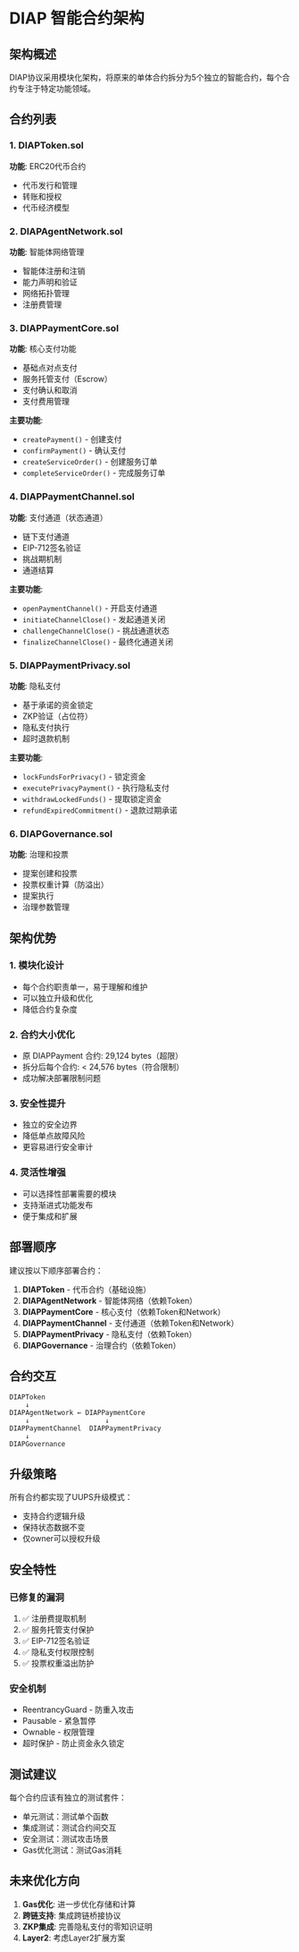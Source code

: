 # DIAP 智能合约架构

## 架构概述

DIAP协议采用模块化架构，将原来的单体合约拆分为5个独立的智能合约，每个合约专注于特定功能领域。

## 合约列表

### 1. DIAPToken.sol
**功能**: ERC20代币合约
- 代币发行和管理
- 转账和授权
- 代币经济模型

### 2. DIAPAgentNetwork.sol
**功能**: 智能体网络管理
- 智能体注册和注销
- 能力声明和验证
- 网络拓扑管理
- 注册费管理

### 3. DIAPPaymentCore.sol
**功能**: 核心支付功能
- 基础点对点支付
- 服务托管支付（Escrow）
- 支付确认和取消
- 支付费用管理

**主要功能**:
- `createPayment()` - 创建支付
- `confirmPayment()` - 确认支付
- `createServiceOrder()` - 创建服务订单
- `completeServiceOrder()` - 完成服务订单

### 4. DIAPPaymentChannel.sol
**功能**: 支付通道（状态通道）
- 链下支付通道
- EIP-712签名验证
- 挑战期机制
- 通道结算

**主要功能**:
- `openPaymentChannel()` - 开启支付通道
- `initiateChannelClose()` - 发起通道关闭
- `challengeChannelClose()` - 挑战通道状态
- `finalizeChannelClose()` - 最终化通道关闭

### 5. DIAPPaymentPrivacy.sol
**功能**: 隐私支付
- 基于承诺的资金锁定
- ZKP验证（占位符）
- 隐私支付执行
- 超时退款机制

**主要功能**:
- `lockFundsForPrivacy()` - 锁定资金
- `executePrivacyPayment()` - 执行隐私支付
- `withdrawLockedFunds()` - 提取锁定资金
- `refundExpiredCommitment()` - 退款过期承诺

### 6. DIAPGovernance.sol
**功能**: 治理和投票
- 提案创建和投票
- 投票权重计算（防溢出）
- 提案执行
- 治理参数管理

## 架构优势

### 1. 模块化设计
- 每个合约职责单一，易于理解和维护
- 可以独立升级和优化
- 降低合约复杂度

### 2. 合约大小优化
- 原 DIAPPayment 合约: 29,124 bytes（超限）
- 拆分后每个合约: < 24,576 bytes（符合限制）
- 成功解决部署限制问题

### 3. 安全性提升
- 独立的安全边界
- 降低单点故障风险
- 更容易进行安全审计

### 4. 灵活性增强
- 可以选择性部署需要的模块
- 支持渐进式功能发布
- 便于集成和扩展

## 部署顺序

建议按以下顺序部署合约：

1. **DIAPToken** - 代币合约（基础设施）
2. **DIAPAgentNetwork** - 智能体网络（依赖Token）
3. **DIAPPaymentCore** - 核心支付（依赖Token和Network）
4. **DIAPPaymentChannel** - 支付通道（依赖Token和Network）
5. **DIAPPaymentPrivacy** - 隐私支付（依赖Token）
6. **DIAPGovernance** - 治理合约（依赖Token）

## 合约交互

```
DIAPToken
    ↓
DIAPAgentNetwork ← DIAPPaymentCore
    ↓                   ↓
DIAPPaymentChannel  DIAPPaymentPrivacy
    ↓
DIAPGovernance
```

## 升级策略

所有合约都实现了UUPS升级模式：
- 支持合约逻辑升级
- 保持状态数据不变
- 仅owner可以授权升级

## 安全特性

### 已修复的漏洞
1. ✅ 注册费提取机制
2. ✅ 服务托管支付保护
3. ✅ EIP-712签名验证
4. ✅ 隐私支付权限控制
5. ✅ 投票权重溢出防护

### 安全机制
- ReentrancyGuard - 防重入攻击
- Pausable - 紧急暂停
- Ownable - 权限管理
- 超时保护 - 防止资金永久锁定

## 测试建议

每个合约应该有独立的测试套件：
- 单元测试：测试单个函数
- 集成测试：测试合约间交互
- 安全测试：测试攻击场景
- Gas优化测试：测试Gas消耗

## 未来优化方向

1. **Gas优化**: 进一步优化存储和计算
2. **跨链支持**: 集成跨链桥接协议
3. **ZKP集成**: 完善隐私支付的零知识证明
4. **Layer2**: 考虑Layer2扩展方案
